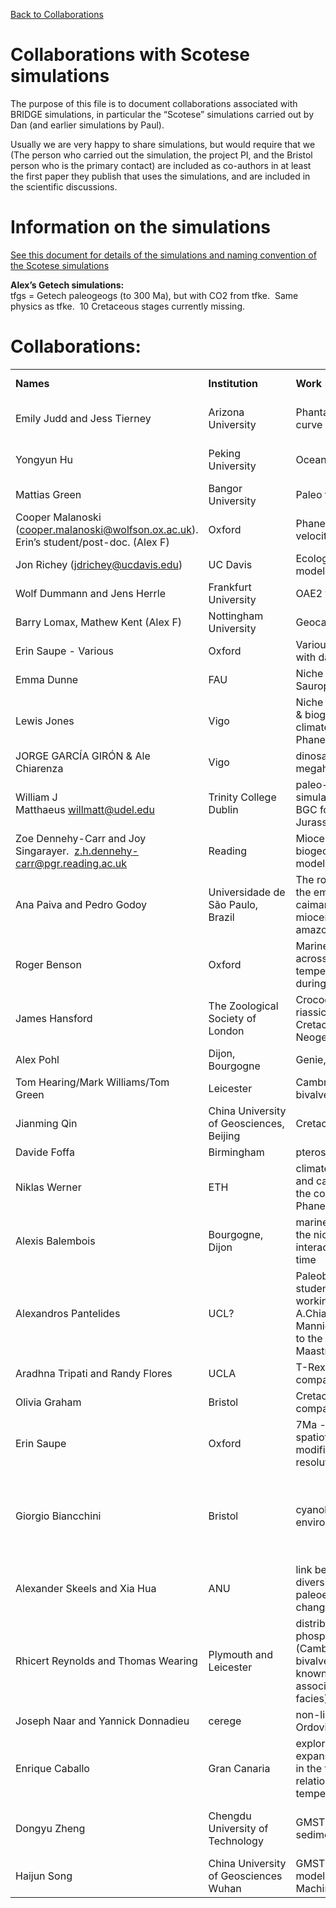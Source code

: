 
[Back to Collaborations](Collaborations.md)

# Collaborations with Scotese simulations


The purpose of this file is to document collaborations associated with BRIDGE simulations, in particular the “Scotese” simulations carried out by Dan (and earlier simulations by Paul).

Usually we are very happy to share simulations, but would require that we (The person who carried out the simulation, the project PI, and the Bristol person who is the primary contact) are included as co-authors in at least the first paper they publish that uses the simulations, and are included in the scientific discussions.


# Information on the simulations

[See this document for details of the simulations and naming convention of the Scotese simulations](Accessing_scotese.md)

**Alex’s Getech simulations:**  
tfgs = Getech paleogeogs (to 300 Ma), but with CO2 from tfke.  Same physics as tfke.  10 Cretaceous stages currently missing.


# Collaborations:

|                                                                                                                                     |                                          |                                                                                                                                                  |                                                                                                  |                         |
| ----------------------------------------------------------------------------------------------------------------------------------- | ---------------------------------------- | ------------------------------------------------------------------------------------------------------------------------------------------------ | ------------------------------------------------------------------------------------------------ | ----------------------- |
| **Names**                                                                                                                           | **Institution**                          | **Work**                                                                                                                                         | **Simulations**                                                                                  | **Paper status**        |
| Emily Judd and Jess Tierney                                                                                                         | Arizona University                       | Phantastic temperature curve                                                                                                                     | texp1, texz1, teya1, texv1, texy, tfgw, tfke                                                     | Published               |
| Yongyun Hu                                                                                                                          | Peking University                        | Ocean circulation                                                                                                                                | scotese_spinupa, tfja                                                                            | Published (without us!) |
| Mattias Green                                                                                                                       | Bangor University                        | Paleo tidal mixing                                                                                                                               | tfke                                                                                             | Paper submitted         |
| Cooper Malanoski ([cooper.malanoski@wolfson.ox.ac.uk](mailto:cooper.malanoski@wolfson.ox.ac.uk)). Erin’s student/post-doc. (Alex F) | Oxford                                   | Phanerozoic extinction velocity                                                                                                                  | tfke                                                                                             | Published.              |
| Jon Richey (jdrichey@ucdavis.edu)                                                                                                   | UC Davis                                 | Ecological Plant modelling                                                                                                                       | tfks (TBC)                                                                                       | in prep                 |
| Wolf Dummann and Jens Herrle                                                                                                        | Frankfurt University                     | OAE2 termination                                                                                                                                 | tfke+tfks                                                                                        | in prep                 |
| Barry Lomax, Mathew Kent (Alex F)                                                                                                   | Nottingham University                    | Geocarb CO2 modelling                                                                                                                            | tfke+tfks                                                                                        | In prep                 |
| Erin Saupe - Various                                                                                                                | Oxford                                   | Various. Playing around with data atm.                                                                                                           | tfke+tfks                                                                                        | In prep.                |
| Emma Dunne                                                                                                                          | FAU                                      | Niche modelling for Sauropods                                                                                                                    | tfke/tfks/tfgs                                                                                   | In prep.                |
| Lewis Jones                                                                                                                         | Vigo                                     | Niche modelling – Corals & biogeography (Koppen climate classification of Phanerozioc)                                                           | tfke/tfks/tfgs                                                                                   | In prep.                |
| JORGE GARCÍA GIRÓN & Ale Chiarenza                                                                                                  | Vigo                                     | dinosaurian megaherbivores                                                                                                                       | tfke/tfks/tfgs                                                                                   | In prep.                |
| William J Matthaeus <willmatt@udel.edu>                                                                                             | Trinity College Dublin                   | paleo-ecosystem simulations using Paleo-BGC for the Triassic-Jurassic.                                                                           | tfks/tfke                                                                                        | In prep.                |
| Zoe Dennehy-Carr and Joy Singarayer.  z.h.dennehy-carr@pgr.reading.ac.uk                                                            | Reading                                  | Miocene biogeographical modelling                                                                                                                |                                                                                                  |                         |
| Ana Paiva and Pedro Godoy                                                                                                           | Universidade de São Paulo, Brazil        | The role of climate on the emergence of giant caimaninae from the miocene western amazonian region                                               | tfgs                                                                                             | Published               |
| Roger Benson                                                                                                                        | Oxford                                   | Marine animal diversity across latitudinal and temperature gradients during the Phanerozoic                                                      | tfks                                                                                             | Submitted, in review    |
| James Hansford                                                                                                                      | The Zoological Society of London         | Crocodylomorph.  riassic, Jurassic, Cretaceous, Palaeogene, Neogene, Quaternary                                                                  | Tfks,tfke                                                                                        | Sent data               |
| Alex Pohl                                                                                                                           | Dijon, Bourgogne                         | Genie, FOAM                                                                                                                                      | Tfks,tfke                                                                                        | Submitted, in review    |
| Tom Hearing/Mark Williams/Tom Green                                                                                                 | Leicester                                | Cambrian micro-bivalved arthropods                                                                                                               | Tfks,tfke                                                                                        | Comments on paper       |
| Jianming Qin                                                                                                                        | China University of Geosciences, Beijing | Cretaceous                                                                                                                                       | Tfks,tfke                                                                                        | Sent data (via Chenmin) |
| Davide Foffa                                                                                                                        | Birmingham                               | pterosauromorph climate                                                                                                                          | Tfks,tfke                                                                                        | submitted               |
| Niklas Werner                                                                                                                       | ETH                                      | climate multistabililty and carbon cycling over the course of the Phanerozoic                                                                    | Tfks,tfke                                                                                        | Sent simulation doc     |
| Alexis Balembois                                                                                                                    | Bourgogne, Dijon                         | marine biodiversity and the niche-environment interaction through deep time                                                                      | Tfks,tfke                                                                                        | submitted               |
| Alexandros Pantelides                                                                                                               | UCL?                                     | Paleobiology PhD student, currently working with Alfio A.Chiarenza and Phillip Mannion on data related to the Campanian-Maastrichtian transition | Tfks,tfke                                                                                        |                         |
| Aradhna Tripati and Randy Flores                                                                                                    | UCLA                                     | T-Rex model-data comparisons                                                                                                                     | sent access document                                                                             |                         |
| Olivia Graham                                                                                                                       | Bristol                                  | Cretaceous model-data comparisons                                                                                                                | Seb sent data                                                                                    |                         |
| Erin Saupe                                                                                                                          | Oxford                                   | 7Ma - 0Ma spatiotemporally modified to 1deg resolution every 0.5 Ma                                                                              | tfke series                                                                                      | In prep.                |
| Giorgio Biancchini                                                                                                                  | Bristol                                  | cyanobacteria from cold environments                                                                                                             | the Hirnantian glaciation at 444.5 Mya tfKSl and another one in the Sakmarian at 292.6 Mya tfKsg |                         |
| Alexander Skeels and Xia Hua                                                                                                        | ANU                                      | link between biotic diversification and paleoenvironmental change                                                                                | sent access document                                                                             |                         |
| Rhicert Reynolds and Thomas Wearing                                                                                                 | Plymouth and Leicester                   | distribution of phosphatocopids (Cambrian micro-bivalved arthropods known for their association with dysoxic facies)                             | Scotese_08                                                                                       |                         |
| Joseph Naar and Yannick Donnadieu                                                                                                   | cerege                                   | non-linearity in the late Ordovician                                                                                                             | sent access document                                                                             |                         |
| Enrique Caballo                                                                                                                     | Gran Canaria                             | exploring the latitudinal expansion of seagrasses in the fossil record in relation to historical temperature shifts                              | sent access document                                                                             |                         |
| Dongyu Zheng                                                                                                                        | Chengdu University of Technology         | GMST estimates from sediments                                                                                                                    | sent access document. tfke, tfks, 1x, 2x, 4x, Foster                                             |                         |
| Haijun Song                                                                                                                         | China University of Geosciences Wuhan    | GMST estimates from model results and Machine Learning                                                                                           | sent access document.                                                                            |                         |
